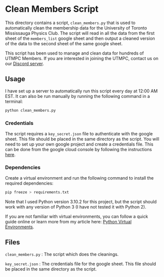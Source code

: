 # Clean Members Script
This directory contains a script, `clean_members.py` that is used to automatically clean the membership data for the University of Toronto Mississauga Physics Club. The script will read in all the data from the first sheet of the `members_list` google sheet and then output a cleaned version of the data to the second sheet of the same google sheet.

This script has been used to manage and clean data for hundreds of UTMPC Members. If you are interested in joining the UTMPC, contact us on our [Discord server](https://discord.gg/558RfzrPNj).

## Usage
I have set up a server to automatically run this script every day at 12:00 AM EST. It can also be run manually by running the following command in a terminal:
```bash
python clean_members.py
```

### Credentials
The script requires a `key_secret.json` file to authenticate with the google sheet. This file should be placed in the same directory as the script. You will need to set up your own google project and create a credentials file. This can be done from the google cloud console by following the instructions [here](https://www.youtube.com/watch?v=w533wJuilao).

### Dependencies
Create a virtual environment and run the following command to install the required dependencies:
```bash
pip freeze > requirements.txt
```
Note that I used Python version 3.10.2 for this project, but the script should work with any version of Python 3 (I have not tested it with Python 2).

If you are not familiar with virtual environments, you can follow a quick guide online or learn more from my article here: [Python Virtual Environments](https://medium.com/towardsdev/managing-virtual-environments-with-different-python-interpreters-b997b7bb7254).

## Files

`clean_members.py` : The script which does the cleanings.

`key_secret.json` : The credentials file for the google sheet. This file should be placed in the same directory as the script.
